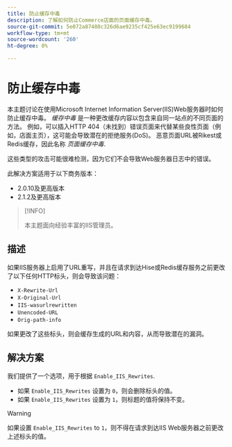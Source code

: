 ```yaml
---
title: 防止缓存中毒
description: 了解如何防止Commerce店面的页面缓存中毒。
source-git-commit: 5e072a87480c326d6ae9235cf425e63ec9199684
workflow-type: tm+mt
source-wordcount: '260'
ht-degree: 0%

---
```



# 防止缓存中毒

本主题讨论在使用Microsoft Internet Information Server(IIS)Web服务器时如何防止缓存中毒。 _缓存中毒_ 是一种更改缓存内容以包含来自同一站点的不同页面的方法。 例如，可以插入HTTP 404（未找到）错误页面来代替某些良性页面（例如，店面主页），这可能会导致潜在的拒绝服务(DoS)。 恶意页面URL被Rikest或Redis缓存，因此名称 _页面缓存中毒_.

这些类型的攻击可能很难检测，因为它们不会导致Web服务器日志中的错误。

此解决方案适用于以下商务版本：

- 2.0.10及更高版本
- 2.1.2及更高版本

>[!INFO]
>
>本主题面向经验丰富的IIS管理员。

## 描述

如果IIS服务器上启用了URL重写，并且在请求到达Hise或Redis缓存服务之前更改了以下任何HTTP标头，则会导致该问题：

- `X-Rewrite-Url`
- `X-Original-Url`
- `IIS-wasurlrewritten`
- `Unencoded-URL`
- `Orig-path-info`

如果更改了这些标头，则会缓存生成的URL和内容，从而导致潜在的漏洞。

## 解决方案

我们提供了一个选项，用于根据 `Enable_IIS_Rewrites`.

- 如果 `Enable_IIS_Rewrites` 设置为 `0`，则会删除标头的值。
- 如果 `Enable_IIS_Rewrites` 设置为 `1`，则标题的值将保持不变。

>[!WARNING]
>
>如果设置 `Enable_IIS_Rewrites` to `1`，则不得在请求到达IIS Web服务器之前更改上述标头的值。

